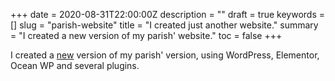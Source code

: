 +++
date = 2020-08-31T22:00:00Z
description = ""
draft = true
keywords = []
slug = "parish-website"
title = "I created just another website."
summary = "I created a new version of my parish' website."
toc = false
+++

I created a [new](https://parrocchiamirandola.it) version of my parish' version, using WordPress, Elementor, Ocean WP and several plugins.

